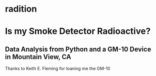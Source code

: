 # radition


# Is my Smoke Detector Radioactive?
## Data Analysis from Python and a GM-10 Device in Mountain View, CA
Thanks to Keith E. Fleming for loaning me the GM-10

